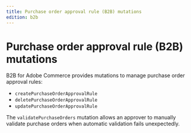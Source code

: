 ```yaml
---
title: Purchase order approval rule (B2B) mutations
edition: b2b   
---
```


# Purchase order approval rule (B2B) mutations

B2B for Adobe Commerce provides mutations to manage purchase order approval rules:

* `createPurchaseOrderApprovalRule`
* `deletePurchaseOrderApprovalRule`
* `updatePurchaseOrderApprovalRule`

The `validatePurchaseOrders` mutation allows an approver to manually validate purchase orders when automatic validation fails unexpectedly.
